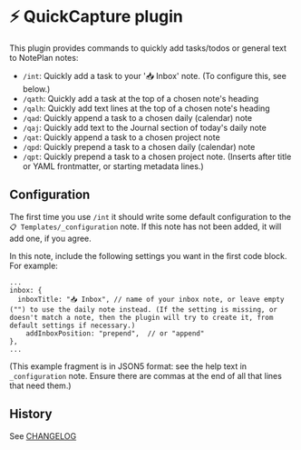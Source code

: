 # ⚡️ QuickCapture plugin
This plugin provides commands to quickly add tasks/todos or general text to NotePlan notes:

- `/int`: Quickly add a task to your '📥 Inbox' note. (To configure this, see below.)
- `/qath`: Quickly add a task at the top of a chosen note's heading
- `/qalh`: Quickly add text lines at the top of a chosen note's heading
- `/qad`: Quickly append a task to a chosen daily (calendar) note
- `/qaj`: Quickly add text to the Journal section of today's daily note
- `/qat`: Quickly append a task to a chosen project note
- `/qpd`: Quickly prepend a task to a chosen daily (calendar) note
- `/qpt`: Quickly prepend a task to a chosen project note. (Inserts after title or YAML frontmatter, or starting metadata lines.)

## Configuration
The first time you  use `/int` it should write some default configuration to the  `📋 Templates/_configuration` note. If this note has not been added, it will add one, if you agree.

In this note, include the following settings you want in the first code block. For example:

```
...
inbox: {
  inboxTitle: "📥 Inbox", // name of your inbox note, or leave empty ("") to use the daily note instead. (If the setting is missing, or doesn't match a note, then the plugin will try to create it, from default settings if necessary.)
	addInboxPosition: "prepend",  // or "append"
},
...
```
(This example fragment is in JSON5 format: see the help text in `_configuration` note. Ensure there are commas at the end of all that lines that need them.)

## History
See [CHANGELOG](CHANGELOG.md)
